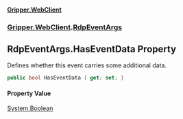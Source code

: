 #### [Gripper.WebClient](index 'index')
### [Gripper.WebClient](Gripper_WebClient 'Gripper.WebClient').[RdpEventArgs](Gripper_WebClient_RdpEventArgs 'Gripper.WebClient.RdpEventArgs')
## RdpEventArgs.HasEventData Property
Defines whether this event carries some additional data.  
```csharp
public bool HasEventData { get; set; }
```
#### Property Value
[System.Boolean](https://docs.microsoft.com/en-us/dotnet/api/System.Boolean 'System.Boolean')
